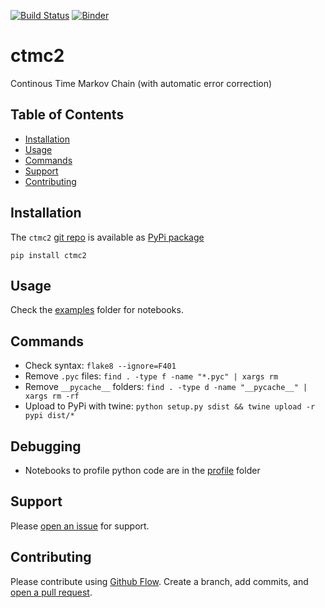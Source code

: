 [![Build Status](https://travis-ci.org/kmedian/ctmc2.svg?branch=master)](https://travis-ci.org/kmedian/ctmc2)
[![Binder](https://mybinder.org/badge.svg)](https://mybinder.org/v2/gh/kmedian/ctmc2/master?urlpath=lab)

# ctmc2
Continous Time Markov Chain (with automatic error correction)


## Table of Contents
* [Installation](#installation)
* [Usage](#usage)
* [Commands](#commands)
* [Support](#support)
* [Contributing](#contributing)


## Installation
The `ctmc2` [git repo](http://github.com/kmedian/ctmc2) is available as [PyPi package](https://pypi.org/project/ctmc2)

```
pip install ctmc2
```


## Usage
Check the [examples](examples) folder for notebooks.


## Commands
* Check syntax: `flake8 --ignore=F401`
* Remove `.pyc` files: `find . -type f -name "*.pyc" | xargs rm`
* Remove `__pycache__` folders: `find . -type d -name "__pycache__" | xargs rm -rf`
* Upload to PyPi with twine: `python setup.py sdist && twine upload -r pypi dist/*`


## Debugging
* Notebooks to profile python code are in the [profile](profile) folder


## Support
Please [open an issue](https://github.com/kmedian/ctmc2/issues/new) for support.


## Contributing
Please contribute using [Github Flow](https://guides.github.com/introduction/flow/). Create a branch, add commits, and [open a pull request](https://github.com/kmedian/ctmc2/compare/).
